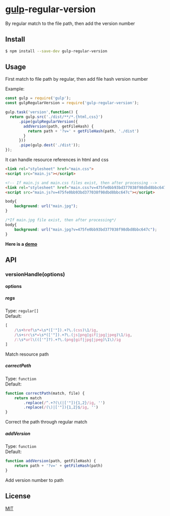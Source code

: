 [gulp](https://github.com/wearefractal/gulp)-regular-version
================

By regular match to the file path, then add the version number

## Install

```bash
$ npm install --save-dev gulp-regular-version
```

## Usage

First match to file path by regular, 
then add file hash version number

Example:
```javascript
const gulp = require('gulp');
const gulpRegularVersion = require('gulp-regular-version');

gulp.task('version',function() {
  return gulp.src('./dist/**/*.{html,css}')
      .pipe(gulpRegularVersion({
        addVersion(path, getFileHash) {
          return path + '?v=' + getFileHash(path, './dist')
        }
      }))
      .pipe(gulp.dest('./dist'));
});
```

It can handle resource references in html and css

```html
<link rel="stylesheet" href="main.css">
<script src="main.js"></script>

<!-- If main.js and main.css files exist, then after processing -->
<link rel="stylesheet" href="main.css?v=475fe0bb93bd377038f98dbd8bbc647c">
<script src="main.js?v=475fe0bb93bd377038f98dbd8bbc647c"></script>
```

```css
body{
    background: url("main.jpg");
}

/*If main.jpg file exist, then after processing*/
body{
    background: url("main.jpg?v=475fe0bb93bd377038f98dbd8bbc647c");
}
```

**Here is a [demo](https://github.com/yujingwyh/gulp-template)**

## API

### versionHandle(options)

#### options

##### regs

Type: `regular[]`<br>
Default: 
```javascript
[
    /\s+href\s*=\s*(['"]).+?\.(css)\1/ig,
    /\s+src\s*=\s*(['"]).+?\.(js|png|gif|jpg|jpeg)\1/ig,
    /:\s*url\((['"]?).+?\.(png|gif|jpg|jpeg)\1\)/ig
]
```

Match resource path

##### correctPath

Type: `function`<br>
Default: 
```javascript
function correctPath(match, file) {
    return match
        .replace(/^.+?(\(|['"]){1,2}/ig, '')
        .replace(/(\)|['"]){1,2}$/ig, '')
}
```

Correct the path through regular match

##### addVersion

Type: `function`<br>
Default: 
```javascript
function addVersion(path, getFileHash) {
    return path + '?v=' + getFileHash(path)
}
```

Add version number to path

## License

[MIT](http://opensource.org/licenses/MIT)
